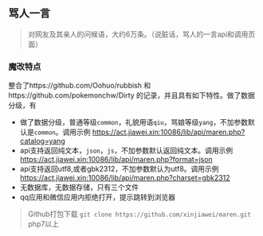## 骂人一言

> 对网友及其亲人的问候语，大约6万条。（说脏话，骂人的一言api和调用页面）

### 魔改特点

整合了https://github.com/Oohuo/rubbish 和https://github.com/pokemonchw/Dirty 的记录，并且具有如下特性。做了数据分级，有
- 做了数据分级，普通等级`common`，礼貌用语`qiu`，骂娘等级`yang`，不加参数默认是`common`。调用示例 https://act.jiawei.xin:10086/lib/api/maren.php?catalog=yang
- api支持返回纯文本，`json`，`js`，不加参数默认返回纯文本。调用示例 https://act.jiawei.xin:10086/lib/api/maren.php?format=json
- api支持返回utf8,或者gbk2312，不加参数默认为utf8。调用示例 https://act.jiawei.xin:10086/lib/api/maren.php?charset=gbk2312
- 无数据库，无数据存储，只有三个文件
- qq应用和微信应用内拒绝打开，提示跳转到浏览器

> Github打包下载 `git clone https://github.com/xinjiawei/maren.git`
> php7以上
